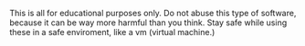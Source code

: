 This is all for educational purposes only.
Do not abuse this type of software, because it can be way more harmful than you think.
Stay safe while using these in a safe enviroment, like a vm (virtual machine.)
